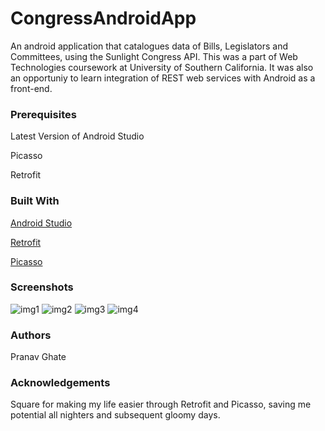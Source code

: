 # CongressAndroidApp
An android application that catalogues data of Bills, Legislators and Committees, using the Sunlight Congress API. This was a part of Web Technologies coursework at University of Southern California. It was also an opportuniy to learn integration of REST web services with Android as a front-end.

### Prerequisites
Latest Version of Android Studio

Picasso

Retrofit


### Built With

[Android Studio](https://developer.android.com/studio/index.html)

[Retrofit](https://square.github.io/retrofit/)

[Picasso](square.github.io/picasso/)

### Screenshots

![img1](http://imgur.com/Bo0MAkS.jpg) ![img2](http://imgur.com/Zhr0uxd.jpg) ![img3](http://imgur.com/Wh9r6tT.jpg) ![img4](http://imgur.com/Ox5CdY5.jpg)


### Authors

Pranav Ghate

### Acknowledgements

Square for making my life easier through Retrofit and Picasso, saving me potential all nighters and subsequent gloomy days.





